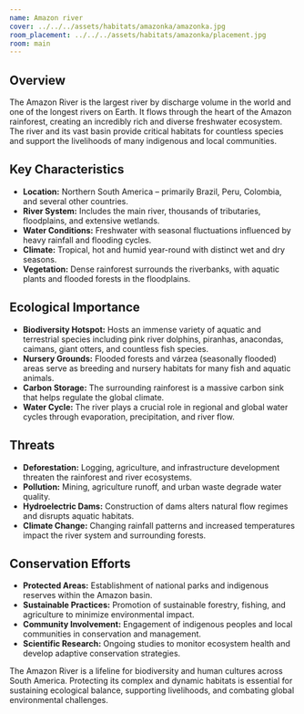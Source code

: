 ```yaml
---
name: Amazon river
cover: ../../../assets/habitats/amazonka/amazonka.jpg
room_placement: ../../../assets/habitats/amazonka/placement.jpg
room: main
---
```

## Overview
The Amazon River is the largest river by discharge volume in the world and one of the longest rivers on Earth. It flows through the heart of the Amazon rainforest, creating an incredibly rich and diverse freshwater ecosystem. The river and its vast basin provide critical habitats for countless species and support the livelihoods of many indigenous and local communities.

## Key Characteristics
- **Location:** Northern South America – primarily Brazil, Peru, Colombia, and several other countries.
- **River System:** Includes the main river, thousands of tributaries, floodplains, and extensive wetlands.
- **Water Conditions:** Freshwater with seasonal fluctuations influenced by heavy rainfall and flooding cycles.
- **Climate:** Tropical, hot and humid year-round with distinct wet and dry seasons.
- **Vegetation:** Dense rainforest surrounds the riverbanks, with aquatic plants and flooded forests in the floodplains.

## Ecological Importance
- **Biodiversity Hotspot:** Hosts an immense variety of aquatic and terrestrial species including pink river dolphins, piranhas, anacondas, caimans, giant otters, and countless fish species.
- **Nursery Grounds:** Flooded forests and várzea (seasonally flooded) areas serve as breeding and nursery habitats for many fish and aquatic animals.
- **Carbon Storage:** The surrounding rainforest is a massive carbon sink that helps regulate the global climate.
- **Water Cycle:** The river plays a crucial role in regional and global water cycles through evaporation, precipitation, and river flow.

## Threats
- **Deforestation:** Logging, agriculture, and infrastructure development threaten the rainforest and river ecosystems.
- **Pollution:** Mining, agriculture runoff, and urban waste degrade water quality.
- **Hydroelectric Dams:** Construction of dams alters natural flow regimes and disrupts aquatic habitats.
- **Climate Change:** Changing rainfall patterns and increased temperatures impact the river system and surrounding forests.

## Conservation Efforts
- **Protected Areas:** Establishment of national parks and indigenous reserves within the Amazon basin.
- **Sustainable Practices:** Promotion of sustainable forestry, fishing, and agriculture to minimize environmental impact.
- **Community Involvement:** Engagement of indigenous peoples and local communities in conservation and management.
- **Scientific Research:** Ongoing studies to monitor ecosystem health and develop adaptive conservation strategies.

The Amazon River is a lifeline for biodiversity and human cultures across South America. Protecting its complex and dynamic habitats is essential for sustaining ecological balance, supporting livelihoods, and combating global environmental challenges.

